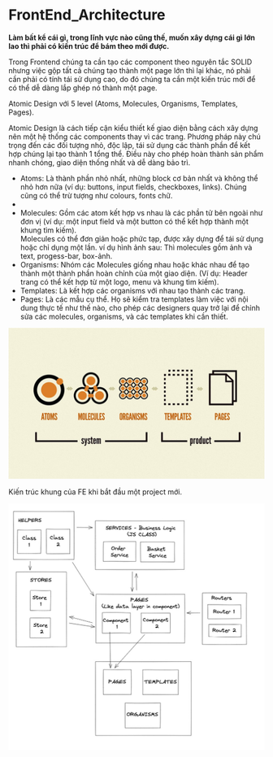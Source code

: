 # FrontEnd_Architecture
<strong> Làm bất kể cái gì, trong lĩnh vực nào cũng thế, muốn xây dựng cái gì lớn lao thì phải có kiến trúc để bám theo mới được. </strong>

Trong Frontend chúng ta cần tạo các component theo nguyên tắc SOLID nhưng việc gộp tất cả chúng tạo thành một page lớn thì lại khác, nó phải cần phải có tính tái sử dụng cao, do đó chúng ta cần một kiến trúc mới để có thể dễ dàng lắp ghép nó thành một page. 

Atomic Design với 5 level (Atoms, Molecules, Organisms, Templates, Pages).

Atomic Design là cách tiếp cận kiểu thiết kế giao diện bằng cách xây dựng nên một hệ thống các components thay vì các trang. Phương pháp này chú trọng đến các đối tượng nhỏ, độc lập, tái sử dụng các thành phần để kết hợp chúng lại tạo thành 1 tổng thể. Điều này cho phép hoàn thành sản phẩm nhanh chóng, giao diện thống nhất và dễ dàng bảo trì.

* Atoms: Là thành phần nhỏ nhất, những block cơ bản nhất và không thể nhỏ hơn nữa (ví dụ: buttons, input fields, checkboxes, links). Chúng cũng có thể trừ tượng như colours, fonts chữ.
* 
* Molecules: Gồm các atom kết hợp vs nhau là các phần tử bên ngoài như đơn vị (ví dụ: một input field và một button có thể kết hợp thành một khung tìm kiếm). 	\
  Molecules có thể đơn giản hoặc phức tạp, được xây dựng để tái sử dụng hoặc chỉ dụng một lần. ví dụ hình ảnh sau: Thì molecules gồm ảnh và text, progess-bar, box-ảnh.
* Organisms: Nhóm các Molecules giống nhau hoặc khác nhau để tạo thành một thành phần hoàn chỉnh của một giao diện. (Ví dụ: Header trang có thể kết hợp từ một logo, menu và khung tìm kiếm).
* Templates: Là kết hợp các organisms với nhau tạo thành các trang.
*  Pages: Là các mẫu cụ thể. Họ sẽ kiểm tra templates làm việc với nội dung thực tế như thế nào, cho phép các designers quay trở lại để chỉnh sửa các molecules, organisms, và các templates khi cần thiết.


<img src ="https://github.com/LongHuu100/FrontEnd_Architecture/blob/main/amomic.jpg" />

Kiến trúc khung của FE khi bắt đầu một project mới.

<img src ="https://github.com/LongHuu100/FrontEnd_Architecture/blob/main/fe.jpg" />
